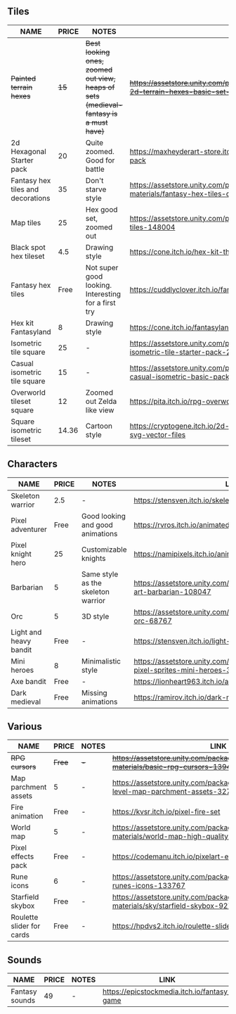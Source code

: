 
## Tiles

|NAME|PRICE|NOTES|LINK|
|---|---|---|---|
|~~Painted terrain hexes~~|~~15~~|~~Best looking ones, zoomed out view, heaps of sets (medieval-fantasy is a must have)~~|~~https://assetstore.unity.com/packages/2d/environments/painted-2d-terrain-hexes-basic-set-52258~~|
|2d Hexagonal Starter pack|20|Quite zoomed. Good for battle|https://maxheyderart-store.itch.io/2d-hexagonal-tile-starter-pack|
|Fantasy hex tiles and decorations|35|Don't starve style|https://assetstore.unity.com/packages/2d/textures-materials/fantasy-hex-tiles-decorations-133881|
|Map tiles|25|Hex good set, zoomed out|https://assetstore.unity.com/packages/2d/environments/map-tiles-148004|
|Black spot hex tileset|4.5|Drawing style|https://cone.itch.io/hex-kit-the-black-spot-tileset|
|Fantasy hex tiles|Free|Not super good looking. Interesting for a first try|https://cuddlyclover.itch.io/fantasy-hex-tiles|
|Hex kit Fantasyland|8|Drawing style|https://cone.itch.io/fantasyland|
|Isometric tile square|25|-|https://assetstore.unity.com/packages/2d/environments/2d-isometric-tile-starter-pack-27944|
|Casual isometric tile square|15|-|https://assetstore.unity.com/packages/2d/environments/2d-casual-isometric-basic-pack-143491|
|Overworld tileset square|12|Zoomed out Zelda like view|https://pita.itch.io/rpg-overworld-tileset|
|Square isometric tileset|14.36|Cartoon style|https://cryptogene.itch.io/2d-isometric-starter-style-plus-kit-svg-vector-files|

## Characters

|NAME|PRICE|NOTES|LINK|
|---|---|---|---|
|Skeleton warrior|2.5|-|https://stensven.itch.io/skeleton-warrior|
|Pixel adventurer|Free|Good looking and good animations|https://rvros.itch.io/animated-pixel-hero|
|Pixel knight hero|25|Customizable knights|https://namipixels.itch.io/animated-pixel-knight-hero|
|Barbarian|5|Same style as the skeleton warrior|https://assetstore.unity.com/packages/2d/characters/pixel-art-barbarian-108047|
|Orc|5|3D style|https://assetstore.unity.com/packages/2d/characters/the-orc-68767|
|Light and heavy bandit|Free|-|https://stensven.itch.io/light-heavy-bandit|
|Mini heroes|8|Minimalistic style|https://assetstore.unity.com/packages/2d/characters/rpg-pixel-sprites-mini-heroes-39481|
|Axe bandit|Free|-|https://lionheart963.itch.io/axe-bandit|
|Dark medieval|Free|Missing animations|https://ramirov.itch.io/dark-medieval-assets|

## Various

|NAME|PRICE|NOTES|LINK|
|---|---|---|---|
|~~RPG cursors~~|~~Free~~|~~-~~|~~https://assetstore.unity.com/packages/2d/textures-materials/basic-rpg-cursors-139404~~|
|Map parchment assets|5|-|https://assetstore.unity.com/packages/2d/environments/game-level-map-parchment-assets-32791|
|Fire animation|Free|-|https://kvsr.itch.io/pixel-fire-set|
|World map|5|-|https://assetstore.unity.com/packages/2d/textures-materials/world-map-high-quality-hand-drawn-100561|
|Pixel effects pack|Free|-|https://codemanu.itch.io/pixelart-effect-pack|
|Rune icons|6|-|https://assetstore.unity.com/packages/2d/gui/icons/fantasy-runes-icons-133767|
|Starfield skybox|Free|-|https://assetstore.unity.com/packages/2d/textures-materials/sky/starfield-skybox-92717|
|Roulette slider for cards|Free|-|https://hpdvs2.itch.io/roulette-slider-example|

## Sounds

|NAME|PRICE|NOTES|LINK|
|---|---|---|---|
|Fantasy sounds|49|-|https://epicstockmedia.itch.io/fantasy-game|
